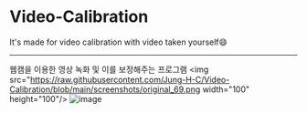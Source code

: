 # Video-Calibration
It's made for video calibration with video taken yourself😄

***
웹캠을 이용한 영상 녹화 및 이를 보정해주는 프로그램
<img src="https://raw.githubusercontent.com/Jung-H-C/Video-Calibration/blob/main/screenshots/original_69.png  width="100" height="100"/>
![image](https://github.com/Jung-H-C/Video-Calibration/assets/101037538/521b61b8-88bc-43b3-a066-91a0680ebf64)

